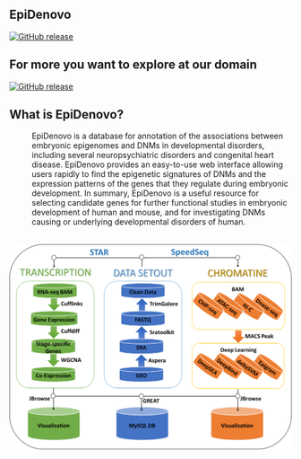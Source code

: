 ## EpiDenovo

[![GitHub release](https://img.shields.io/badge/EpiDenovo-release%20V1.1-brightgreen.svg)](https://github.com/rapsoulhaonan/EpiDenovo/releases)

## For more you want to explore at our domain 

[![GitHub release](https://img.shields.io/badge/EpiDenovo-JBrowse%20Searching%20Engine-blue.svg)](http://61.148.58.210:8080/EpiDenovo/jbrowse.php)

## What is EpiDenovo?
<dl>
<dd>
EpiDenovo is a database for annotation of the associations between embryonic epigenomes and DNMs in developmental disorders, including several neuropsychiatric disorders and congenital heart disease. EpiDenovo provides an easy-to-use web interface allowing users rapidly to find the epigenetic signatures of DNMs and the expression patterns of the genes that they regulate during embryonic development. In summary, EpiDenovo is a useful resource for selecting candidate genes for further functional studies in embryonic development of human and mouse, and for investigating DNMs causing or underlying developmental disorders of human.
</dd>
</dl>

## 

![graph](images/demo/slider/workflow1.png)

